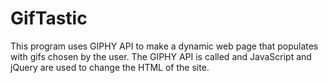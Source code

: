 # GifTastic
This program uses GIPHY API to make a dynamic web page that populates with gifs chosen by the user. The GIPHY API is called and JavaScript and jQuery are used to change the HTML of the site.
